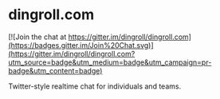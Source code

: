 # dingroll.com

[![Join the chat at https://gitter.im/dingroll/dingroll.com](https://badges.gitter.im/Join%20Chat.svg)](https://gitter.im/dingroll/dingroll.com?utm_source=badge&utm_medium=badge&utm_campaign=pr-badge&utm_content=badge)

Twitter-style realtime chat for individuals and teams.
